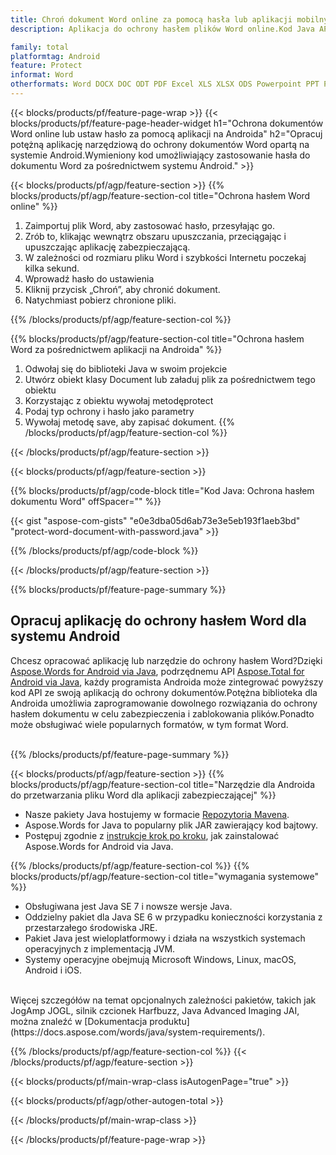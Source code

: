 ```yaml
---
title: Chroń dokument Word online za pomocą hasła lub aplikacji mobilnych na Androida
description: Aplikacja do ochrony hasłem plików Word online.Kod Java API Androida do stosowania ochrony hasłem w dokumencie Word.

family: total
platformtag: Android
feature: Protect
informat: Word
otherformats: Word DOCX DOC ODT PDF Excel XLS XLSX ODS Powerpoint PPT PPTX ODP
---
```

{{< blocks/products/pf/feature-page-wrap >}}
{{< blocks/products/pf/feature-page-header-widget h1="Ochrona dokumentów Word online lub ustaw hasło za pomocą aplikacji na Androida" h2="Opracuj potężną aplikację narzędziową do ochrony dokumentów Word opartą na systemie Android.Wymieniony kod umożliwiający zastosowanie hasła do dokumentu Word za pośrednictwem systemu Android." >}}

{{< blocks/products/pf/agp/feature-section >}}
{{% blocks/products/pf/agp/feature-section-col title="Ochrona hasłem Word online" %}}

1. Zaimportuj plik Word, aby zastosować hasło, przesyłając go.
1. Zrób to, klikając wewnątrz obszaru upuszczania, przeciągając i upuszczając aplikację zabezpieczającą.
1. W zależności od rozmiaru pliku Word i szybkości Internetu poczekaj kilka sekund.
1. Wprowadź hasło do ustawienia
1. Kliknij przycisk „Chroń”, aby chronić dokument.
1. Natychmiast pobierz chronione pliki.

{{% /blocks/products/pf/agp/feature-section-col %}}

{{% blocks/products/pf/agp/feature-section-col title="Ochrona hasłem Word za pośrednictwem aplikacji na Androida" %}}

1. Odwołaj się do biblioteki Java w swoim projekcie
1. Utwórz obiekt klasy Document lub załaduj plik za pośrednictwem tego obiektu
1. Korzystając z obiektu wywołaj metodęprotect
1. Podaj typ ochrony i hasło jako parametry
1. Wywołaj metodę save, aby zapisać dokument.
{{% /blocks/products/pf/agp/feature-section-col %}}

{{< /blocks/products/pf/agp/feature-section >}}

{{< blocks/products/pf/agp/feature-section >}}

{{% blocks/products/pf/agp/code-block title="Kod Java: Ochrona hasłem dokumentu Word" offSpacer="" %}}

{{< gist "aspose-com-gists" "e0e3dba05d6ab73e3e5eb193f1aeb3bd" "protect-word-document-with-password.java" >}}

{{% /blocks/products/pf/agp/code-block %}}

{{< /blocks/products/pf/agp/feature-section >}}



{{% blocks/products/pf/feature-page-summary %}}


<h2>Opracuj aplikację do ochrony hasłem Word dla systemu Android</h2>

Chcesz opracować aplikację lub narzędzie do ochrony hasłem Word?Dzięki [Aspose.Words for Android via Java](https://products.aspose.com/words/pl/android-java/), podrzędnemu API [Aspose.Total for Android via Java](https://products.aspose.com/total/pl/android-java/), każdy programista Androida może zintegrować powyższy kod API ze swoją aplikacją do ochrony dokumentów.Potężna biblioteka dla Androida umożliwia zaprogramowanie dowolnego rozwiązania do ochrony hasłem dokumentu w celu zabezpieczenia i zablokowania plików.Ponadto może obsługiwać wiele popularnych formatów, w tym format Word.<br /><br />

{{% /blocks/products/pf/feature-page-summary %}}

{{< blocks/products/pf/agp/feature-section >}}
{{% blocks/products/pf/agp/feature-section-col title="Narzędzie dla Androida do przetwarzania pliku Word dla aplikacji zabezpieczającej" %}}

- Nasze pakiety Java hostujemy w formacie [Repozytoria Mavena](https://releases.aspose.com/java/repo/com/aspose/aspose-words/). 
- Aspose.Words for Java to popularny plik JAR zawierający kod bajtowy.
- Postępuj zgodnie z [instrukcje krok po kroku](https://docs.aspose.com/words/java/install-aspose-words-for-android-via-java/), jak zainstalować Aspose.Words for Android via Java.

{{% /blocks/products/pf/agp/feature-section-col %}}
{{% blocks/products/pf/agp/feature-section-col title="wymagania systemowe" %}}

- Obsługiwana jest Java SE 7 i nowsze wersje Java.
- Oddzielny pakiet dla Java SE 6 w przypadku konieczności korzystania z przestarzałego środowiska JRE.
- Pakiet Java jest wieloplatformowy i działa na wszystkich systemach operacyjnych z implementacją JVM.
- Systemy operacyjne obejmują Microsoft Windows, Linux, macOS, Android i iOS.

<br />
Więcej szczegółów na temat opcjonalnych zależności pakietów, takich jak JogAmp JOGL, silnik czcionek Harfbuzz, Java Advanced Imaging JAI, można znaleźć w [Dokumentacja produktu](https://docs.aspose.com/words/java/system-requirements/).

{{% /blocks/products/pf/agp/feature-section-col %}}
{{< /blocks/products/pf/agp/feature-section >}}


{{< blocks/products/pf/main-wrap-class isAutogenPage="true" >}}


{{< blocks/products/pf/agp/other-autogen-total >}}

{{< /blocks/products/pf/main-wrap-class >}}

{{< /blocks/products/pf/feature-page-wrap >}}